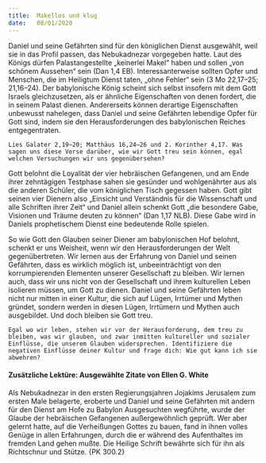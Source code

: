 ```yaml
---
title:  Makellos und klug
date:   08/01/2020
---
```


Daniel und seine Gefährten sind für den königlichen Dienst ausgewählt, weil sie in das Profil passen, das Nebukadnezar vorgegeben hatte. Laut des Königs dürfen Palastangestellte „keinerlei Makel“ haben und sollen „von schönem Aussehen“ sein (Dan 1,4 EB). Interessanterweise sollten Opfer und Menschen, die im Heiligtum Dienst taten, „ohne Fehler“ sein (3 Mo 22,17–25; 21,16–24). Der babylonische König scheint sich selbst insofern mit dem Gott Israels gleichzusetzen, als er ähnliche Eigenschaften von denen fordert, die in seinem Palast dienen. Andererseits können derartige Eigenschaften unbewusst nahelegen, dass Daniel und seine Gefährten lebendige Opfer für Gott sind, indem sie den Herausforderungen des babylonischen Reiches entgegentraten.

`Lies Galater 2,19–20; Matthäus 16,24–26 und 2. Korinther 4,17. Was sagen uns diese Verse darüber, wie wir Gott treu sein können, egal welchen Versuchungen wir uns gegenübersehen?`

Gott belohnt die Loyalität der vier hebräischen Gefangenen, und am Ende ihrer zehntägigen Testphase sahen sie gesünder und wohlgenährter aus als die anderen Schüler, die vom königlichen Tisch gegessen haben. Gott gibt seinen vier Dienern also „Einsicht und Verständnis für die Wissenschaft und alle Schriften ihrer Zeit“ und Daniel allein schenkt Gott „die besondere Gabe, Visionen und Träume deuten zu können“ (Dan 1,17 NLB). Diese Gabe wird in Daniels prophetischem Dienst eine bedeutende Rolle spielen.

So wie Gott den Glauben seiner Diener am babylonischen Hof belohnt, schenkt er uns Weisheit, wenn wir den Herausforderungen der Welt gegenübertreten. Wir lernen aus der Erfahrung von Daniel und seinen Gefährten, dass es wirklich möglich ist, unbeeinträchtigt von den korrumpierenden Elementen unserer Gesellschaft zu bleiben. Wir lernen auch, dass wir uns nicht von der Gesellschaft und ihrem kulturellen Leben isolieren müssen, um Gott zu dienen. Daniel und seine Gefährten leben nicht nur mitten in einer Kultur, die sich auf Lügen, Irrtümer und Mythen gründet, sondern werden in diesen Lügen, Irrtümern und Mythen auch ausgebildet. Und doch bleiben sie Gott treu.

`Egal wo wir leben, stehen wir vor der Herausforderung, dem treu zu bleiben, was wir glauben, und zwar inmitten kultureller und sozialer Einflüsse, die unserem Glauben widersprechen. Identifiziere die negativen Einflüsse deiner Kultur und frage dich: Wie gut kann ich sie abwehren?`

#### Zusätzliche Lektüre: Ausgewählte Zitate von Ellen G. White

Als Nebukadnezar in den ersten Regierungsjahren Jojakims Jerusalem zum ersten Male belagerte, eroberte und Daniel und seine Gefährten mit andern für den Dienst am Hofe zu Babylon Ausgesuchten wegführte, wurde der Glaube der hebräischen Gefangenen außergewöhnlich geprüft. Wer aber gelernt hatte, auf die Verheißungen Gottes zu bauen, fand in ihnen volles Genüge in allen Erfahrungen, durch die er während des Aufenthaltes im fremden Land gehen mußte. Die Heilige Schrift bewährte sich für ihn als Richtschnur und Stütze. {PK 300.2}